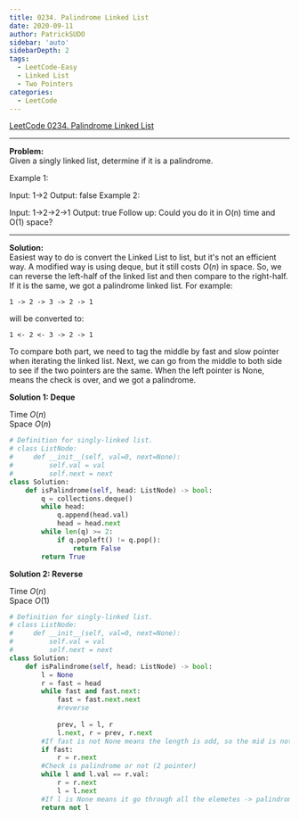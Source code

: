 ```yaml
---
title: 0234. Palindrome Linked List
date: 2020-09-11
author: PatrickSUDO
sidebar: 'auto'
sidebarDepth: 2
tags: 
  - LeetCode-Easy
  - Linked List
  - Two Pointers
categories:
  - LeetCode
---
```

[LeetCode 0234. Palindrome Linked List](https://leetcode.com/problems/palindrome-linked-list/)

---
**Problem:** <br/>
Given a singly linked list, determine if it is a palindrome.

Example 1:

Input: 1->2
Output: false
Example 2:

Input: 1->2->2->1
Output: true
Follow up:
Could you do it in O(n) time and O(1) space?

---
**Solution:** <br/>
Easiest way to do is convert the Linked List to list, but it's not an efficient way. A modified way is using deque, but it still costs $O(n)$ in space. So, we can reverse the left-half of the linked list and then compare to the right-half. If it is the same, we got a palindrome linked list. For example:

```
1 -> 2 -> 3 -> 2 -> 1 
```
will be converted to:

```
1 <- 2 <- 3 -> 2 -> 1 
```

To compare both part, we need to tag the middle by fast and slow pointer when iterating the linked list. Next, we can go from the middle to both side to see if the two pointers are the same. When the left pointer is None, means the check is over, and we got a palindrome. 


**Solution 1: Deque**

Time $O(n)$  <br />
Space $O(n)$


```python 
# Definition for singly-linked list.
# class ListNode:
#     def __init__(self, val=0, next=None):
#         self.val = val
#         self.next = next
class Solution:
    def isPalindrome(self, head: ListNode) -> bool:
        q = collections.deque()
        while head:
            q.append(head.val)
            head = head.next
        while len(q) >= 2:
            if q.popleft() != q.pop():
                return False
        return True
```
**Solution 2: Reverse**

Time $O(n)$  <br />
Space $O(1)$

```python
# Definition for singly-linked list.
# class ListNode:
#     def __init__(self, val=0, next=None):
#         self.val = val
#         self.next = next
class Solution:
    def isPalindrome(self, head: ListNode) -> bool:
        l = None
        r = fast = head
        while fast and fast.next:
            fast = fast.next.next
            #reverse 
            
            prev, l = l, r
            l.next, r = prev, r.next
        #If fast is not None means the length is odd, so the mid is not being compared
        if fast:
            r = r.next
        #Check is palindrome or not (2 pointer)
        while l and l.val == r.val:
            r = r.next
            l = l.next
        #If l is None means it go through all the elemetes -> palindrome
        return not l
```
<Disqus shortname="patricksudo" />




